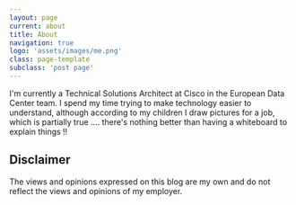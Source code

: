 ```yaml
---
layout: page
current: about
title: About
navigation: true
logo: 'assets/images/me.png'
class: page-template
subclass: 'post page'
---
```


I'm currently a Technical Solutions Architect at Cisco in the European Data Center team. I spend my time trying to make technology easier to understand, although according to my children I draw pictures for a job, which is partially true .... there's nothing better than having a whiteboard to explain things !!


## Disclaimer
The views and opinions expressed on this blog are my own and do not reflect the views and opinions of my employer.
